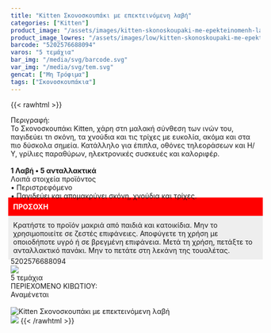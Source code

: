 ```yaml
---
title: "Kitten Σκονοσκουπάκι με επεκτεινόμενη λαβή"
categories: ["Kitten"]
product_image: "/assets/images/kitten-skonoskoupaki-me-epekteinomenh-labh.jpg"
product_image_lowres: "/assets/images/low/kitten-skonoskoupaki-me-epekteinomenh-labh.jpg"
barcode: "5202576688094"
varos: "5 τεμάχια"
bar_img: "/media/svg/barcode.svg"
var_img: "/media/svg/tem.svg"
gencat: ["Μη Τρόφιμα"]
tags: ["Σκονοσκουπάκια"]
---
```

{{< rawhtml >}}

<div class="sload228"><div class="product"><div id="sistatika">Περιγραφή:</div><div class="alltext">Το Σκονοσκουπάκι Kitten, χάρη στn μαλακή σύνθεση των ινών του, παγιδεύει τn σκόνη, τα χνούδια και τις τρίχες με ευκολία, ακόμα και στα πιο δύσκολα σημεία. Κατάλληλο για έπιπλα, οθόνες τηλεοράσεων και Η/Υ, γρίλιες παραθύρων, ηλεκτρονικές συσκευές και καλοριφέρ.<br><br><b>1 Λαβή • 5 ανταλλακτικά</b></div><div id="loipa">Λοιπά στοιχεία προϊόντος</div><div class="alltext">• Περιστρεφόμενο<br>• Παγιδεύει και απομακρύνει σκόνη, χνούδια και τρίχες.</div><div class="alltext" style="margin:-5px"><div style="padding:10px;background:red;color:#fff"><b>ΠΡΟΣΟΧΗ</b></div><div style="padding:10px;background:#eee">Κρατήστε το προϊόν μακριά από παιδιά και κατοικίδια. Μην το χρησιμοποιείτε σε ζεστές επιφάνειες. Αποφύγετε τη χρήση με οποιοδήποτε υγρό ή σε βρεγμένη επιφάνεια. Μετά τη χρήση, πετάξτε το ανταλλακτικό πανάκι. Μην το πετάτε στη λεκάνη της τουαλέτας.<br></div></div><div id="barcode"><div id="barimage1"></div><span id="bartext">5202576688094</span></div><div id="varos"><div id="varosimage" style="margin:0"><img src="/media/svg/tem.svg"></div><span id="varostext">5 τεμάχια</span></div><div id="kivotio">ΠΕΡΙΕΧΟΜΕΝΟ ΚΙΒΩΤΙΟΥ:<br>Αναμένεται</div><br><div class="pimg"><img alt="Kitten Σκονοσκουπάκι με επεκτεινόμενη λαβή" title="Kitten Σκονοσκουπάκι με επεκτεινόμενη λαβή" src="/assets/images/kitten-skonoskoupaki-me-epekteinomenh-labh.jpg"></div></div></div><img src="/media/icons/tem.png">
{{< /rawhtml >}}


